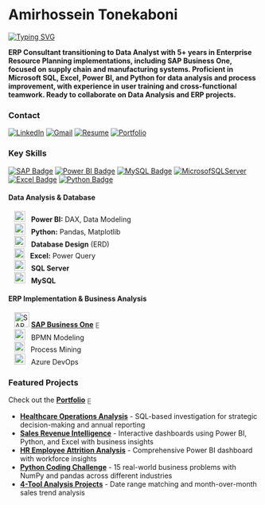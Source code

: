 # Amirhossein Tonekaboni

[![Typing SVG](https://readme-typing-svg.herokuapp.com?font=Helveticabold&color=3384B4&lines=SAP+Business+One+Consultant;ERP+Data+Analyst;Business+Intelligence+Specialist)](https://git.io/typing-svg)

**ERP Consultant transitioning to Data Analyst with 5+ years in Enterprise Resource Planning implementations, including SAP Business One, focused on supply chain and manufacturing systems. Proficient in Microsoft SQL, Excel, Power BI, and Python for data analysis and process improvement, with experience in user training and cross-functional teamwork. Ready to collaborate on Data Analysis and ERP projects.**
<br>

### Contact

[![LinkedIn](https://img.shields.io/badge/linkedin-%230077B5.svg?style=for-the-badge&logo=linkedin&logoColor=white)](https://linkedin.com/in/tonekaboni)
[![Gmail](https://img.shields.io/badge/Gmail-D14836?style=for-the-badge&logo=gmail&logoColor=white)](mailto:atonekaboni@gmail.com)
[![Resume](https://img.shields.io/badge/Resume-424242?style=for-the-badge&logo=googledocs&logoColor=white)](https://atonekaboni.github.io/resume.pdf)
[![Portfolio](https://img.shields.io/badge/Portfolio-4285F4?style=for-the-badge&logo=google-chrome&logoColor=white)](https://atonekaboni.github.io)

### Key Skills
[![SAP Badge](https://img.shields.io/badge/SAP-0FAAFF?style=for-the-badge&logo=sap&logoColor=white)](https://github.com/atonekaboni/SBO/)
[![Power BI Badge](https://img.shields.io/badge/-Power%20BI-F2C811?style=for-the-badge&labelColor=black&logo=powerbi)](https://atonekaboni.github.io)
[![MySQL Badge](https://img.shields.io/badge/MySQL-4479A1?style=for-the-badge&logo=mysql&logoColor=white)](https://atonekaboni.github.io)
[![MicrosofSQLServer](https://img.shields.io/badge/Microsoft%20SQL%20Server-D14836?style=for-the-badge&logo=sql&logoColor=white)](https://atonekaboni.github.io)
[![Excel Badge](https://img.shields.io/badge/-Excel-217346?style=for-the-badge&labelColor=black&logo=Microsoft%20Excel)](https://atonekaboni.github.io)
[![Python Badge](https://img.shields.io/badge/-Python-3776AB?style=for-the-badge&labelColor=black&logo=python&logoColor=yellow)](https://atonekaboni.github.io)
<!-- [![SQL Badge](https://img.shields.io/badge/-SQL-D14836?style=for-the-badge&labelColor=black)](https://atonekaboni.github.io) -->

#### Data Analysis & Database
  &nbsp;&nbsp;&nbsp;<img src="https://upload.wikimedia.org/wikipedia/commons/c/cf/New_Power_BI_Logo.svg" alt="Power BI" style="width: 22px;">&nbsp;&nbsp;&nbsp;<b>Power BI:</b> DAX, Data Modeling<br>
  &nbsp;&nbsp;&nbsp;<img src="https://cdn.jsdelivr.net/gh/devicons/devicon/icons/python/python-original.svg" alt="Python" style="width: 22px;">&nbsp;&nbsp;&nbsp;<b>Python:</b> Pandas, Matplotlib<br>
  &nbsp;&nbsp;&nbsp;<img src="https://cdn-icons-png.flaticon.com/512/1104/1104982.png" alt="ERD" style="width: 22px;">&nbsp;&nbsp;&nbsp;<b>Database Design</b> (ERD)<br>
  &nbsp;&nbsp;&nbsp;<img src="https://upload.wikimedia.org/wikipedia/commons/3/34/Microsoft_Office_Excel_%282019%E2%80%93present%29.svg" alt="Excel" style="width: 20px;">&nbsp;&nbsp;&nbsp;<b>Excel:</b> Power Query<br>
  &nbsp;&nbsp;&nbsp;<img src="https://cdn.jsdelivr.net/gh/devicons/devicon/icons/microsoftsqlserver/microsoftsqlserver-plain.svg" alt="SQL Server" style="width: 22px;">&nbsp;&nbsp;&nbsp;<b>SQL Server</b><br>
  &nbsp;&nbsp;&nbsp;<img src="https://cdn.jsdelivr.net/gh/devicons/devicon/icons/mysql/mysql-original.svg" alt="MySQL" style="width: 22px;">&nbsp;&nbsp;&nbsp;<b>MySQL</b>

#### ERP Implementation & Business Analysis
  &nbsp;&nbsp;&nbsp;<img src="https://www.sap.com/etc/designs/sap/public/images/favicon.ico" alt="SAP" style="width: 30px;">&nbsp;<b>[SAP Business One](https://github.com/atonekaboni/SBO)</b> <a href="https://github.com/atonekaboni/SBO" target="_blank"><img src="https://www.svgrepo.com/show/510970/external-link.svg" alt="External Link" style="width: 16px; opacity: 0.7; vertical-align: middle; margin-right: 4px;">
</a><br>
  &nbsp;&nbsp;&nbsp;<img src="https://forums.visual-paradigm.com/uploads/default/original/2X/6/6d10753eda994cb828d6d182304d2c9929ae85c1.png" alt="Visual Paradigm" style="width: 22px;">&nbsp;&nbsp;&nbsp;BPMN Modeling<br>
  &nbsp;&nbsp;&nbsp;<img src="https://github.com/user-attachments/assets/d3cce9f2-c031-4461-a7fc-ca0c3b9dcf24" alt="Celonis" style="width: 21px;">&nbsp;&nbsp;&nbsp;Process Mining<br> 
  &nbsp;&nbsp;&nbsp;<img src="https://code.benco.io/icon-collection/azure-icons/Azure-DevOps.svg" alt="Azure" style="width: 22px;">&nbsp;&nbsp;&nbsp;Azure DevOps

### Featured Projects
Check out the **[Portfolio](https://atonekaboni.github.io)** <a href="https://atonekaboni.github.io" target="_blank"><img src="https://www.svgrepo.com/show/510970/external-link.svg" alt="External Link" style="width: 16px; opacity: 0.7; vertical-align: middle; margin-right: 4px;">
</a>

- [**Healthcare Operations Analysis**](https://github.com/atonekaboni/healthcare-analytics) - SQL-based investigation for strategic decision-making and annual reporting  
- [**Sales Revenue Intelligence**](https://github.com/atonekaboni/Toy_Store/) - Interactive dashboards using Power BI, Python, and Excel with business insights
- [**HR Employee Attrition Analysis**](https://github.com/atonekaboni/HR) - Comprehensive Power BI dashboard with workforce insights
- [**Python Coding Challenge**](https://github.com/atonekaboni/Python_Challenge) - 15 real-world business problems with NumPy and pandas across different industries 
- [**4-Tool Analysis Projects**](https://github.com/atonekaboni/Month-Over-Month) - Date range matching and month-over-month sales trend analysis

